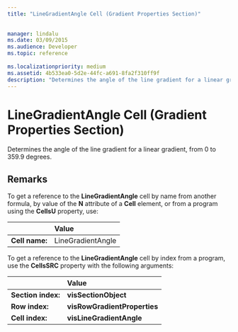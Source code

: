 ```yaml
---
title: "LineGradientAngle Cell (Gradient Properties Section)"
 
 
manager: lindalu
ms.date: 03/09/2015
ms.audience: Developer
ms.topic: reference
 
ms.localizationpriority: medium
ms.assetid: 4b533ea0-5d2e-44fc-a691-8fa2f310ff9f
description: "Determines the angle of the line gradient for a linear gradient, from 0 to 359.9 degrees."
---
```


# LineGradientAngle Cell (Gradient Properties Section)

Determines the angle of the line gradient for a linear gradient, from 0 to 359.9 degrees.
  
## Remarks

To get a reference to the **LineGradientAngle** cell by name from another formula, by value of the **N** attribute of a **Cell** element, or from a program using the **CellsU** property, use: 
  
||Value |
|:-----|:-----|
| **Cell name:**  <br/> | LineGradientAngle  <br/> |
   
To get a reference to the **LineGradientAngle** cell by index from a program, use the **CellsSRC** property with the following arguments: 
  
||Value |
|:-----|:-----|
| **Section index:**  <br/> |**visSectionObject** <br/> |
| **Row index:**  <br/> |**visRowGradientProperties** <br/> |
| **Cell index:**  <br/> |**visLineGradientAngle** <br/> |
   

